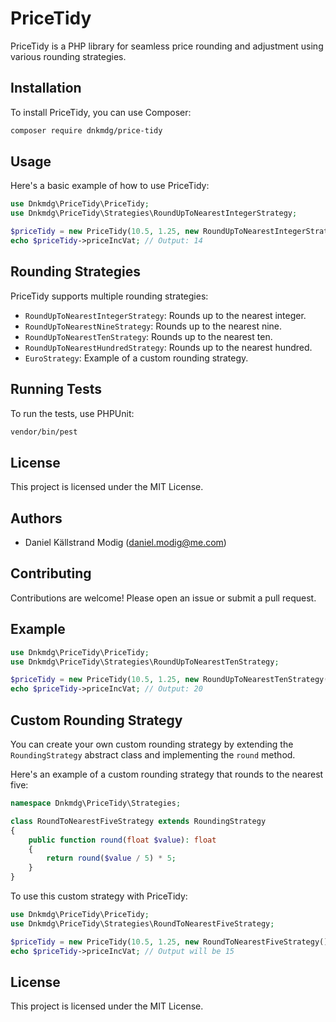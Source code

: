 # PriceTidy

PriceTidy is a PHP library for seamless price rounding and adjustment using various rounding strategies.

## Installation

To install PriceTidy, you can use Composer:

```bash
composer require dnkmdg/price-tidy
```

## Usage

Here's a basic example of how to use PriceTidy:

```php
use Dnkmdg\PriceTidy\PriceTidy;
use Dnkmdg\PriceTidy\Strategies\RoundUpToNearestIntegerStrategy;

$priceTidy = new PriceTidy(10.5, 1.25, new RoundUpToNearestIntegerStrategy());
echo $priceTidy->priceIncVat; // Output: 14
```

## Rounding Strategies

PriceTidy supports multiple rounding strategies:

- `RoundUpToNearestIntegerStrategy`: Rounds up to the nearest integer.
- `RoundUpToNearestNineStrategy`: Rounds up to the nearest nine.
- `RoundUpToNearestTenStrategy`: Rounds up to the nearest ten.
- `RoundUpToNearestHundredStrategy`: Rounds up to the nearest hundred.
- `EuroStrategy`: Example of a custom rounding strategy.

## Running Tests

To run the tests, use PHPUnit:

```bash
vendor/bin/pest
```

## License

This project is licensed under the MIT License.

## Authors

- Daniel Källstrand Modig (daniel.modig@me.com)

## Contributing

Contributions are welcome! Please open an issue or submit a pull request.

## Example

```php
use Dnkmdg\PriceTidy\PriceTidy;
use Dnkmdg\PriceTidy\Strategies\RoundUpToNearestTenStrategy;

$priceTidy = new PriceTidy(10.5, 1.25, new RoundUpToNearestTenStrategy());
echo $priceTidy->priceIncVat; // Output: 20
```

## Custom Rounding Strategy

You can create your own custom rounding strategy by extending the `RoundingStrategy` abstract class and implementing the `round` method.

Here's an example of a custom rounding strategy that rounds to the nearest five:

```php
namespace Dnkmdg\PriceTidy\Strategies;

class RoundToNearestFiveStrategy extends RoundingStrategy
{
    public function round(float $value): float
    {
        return round($value / 5) * 5;
    }
}
```

To use this custom strategy with PriceTidy:

```php
use Dnkmdg\PriceTidy\PriceTidy;
use Dnkmdg\PriceTidy\Strategies\RoundToNearestFiveStrategy;

$priceTidy = new PriceTidy(10.5, 1.25, new RoundToNearestFiveStrategy());
echo $priceTidy->priceIncVat; // Output will be 15
```


## License

This project is licensed under the MIT License.